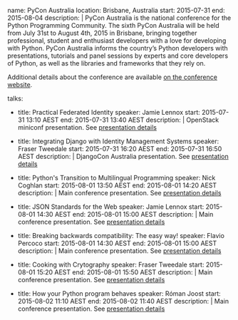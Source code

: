 name: PyCon Australia
location: Brisbane, Australia
start: 2015-07-31
end: 2015-08-04
description: |
  PyCon Australia is the national conference for the Python Programming
  Community. The sixth PyCon Australia will be held from July 31st to
  August 4th, 2015 in Brisbane, bringing together professional, student
  and enthusiast developers with a love for developing with Python. PyCon
  Australia informs the country’s Python developers with presentations,
  tutorials and panel sessions by experts and core developers of Python,
  as well as the libraries and frameworks that they rely on.
  
  Additional details about the conference are available
  [on the conference website](http://2015.pycon-au.org/).

talks:

- title: Practical Federated Identity
  speaker: Jamie Lennox
  start: 2015-07-31 13:10 AEST
  end: 2015-07-31 13:40 AEST
  description: |
    OpenStack miniconf presentation. See [presentation details](http://2015.pycon-au.org/schedule/30103/view_talk?day=friday)

- title: Integrating Django with Identity Management Systems
  speaker: Fraser Tweedale
  start: 2015-07-31 16:20 AEST
  end: 2015-07-31 16:50 AEST
  description: |
    DjangoCon Australia presentation. See [presentation details](http://2015.pycon-au.org/schedule/30058/view_talk?day=friday)
    
- title: Python's Transition to Multilingual Programming
  speaker: Nick Coghlan
  start: 2015-08-01 13:50 AEST
  end: 2015-08-01 14:20 AEST
  description: |
    Main conference presentation. See [presentation details](http://2015.pycon-au.org/schedule/30009/view_talk?day=friday)

- title: JSON Standards for the Web
  speaker: Jamie Lennox
  start: 2015-08-01 14:30 AEST
  end: 2015-08-01 15:00 AEST
  description: |
    Main conference presentation. See [presentation details](http://2015.pycon-au.org/schedule/30101/view_talk?day=friday)

- title: Breaking backwards compatibility: The easy way!
  speaker: Flavio Percoco
  start: 2015-08-01 14:30 AEST
  end: 2015-08-01 15:00 AEST
  description: |
    Main conference presentation. See [presentation details](http://2015.pycon-au.org/schedule/30062/view_talk?day=friday)

- title: Cooking with Crytography
  speaker: Fraser Tweedale
  start: 2015-08-01 15:20 AEST
  end: 2015-08-01 15:50 AEST
  description: |
    Main conference presentation. See [presentation details](http://2015.pycon-au.org/schedule/30059/view_talk?day=friday)

- title: How your Python program behaves
  speaker: Róman Joost
  start: 2015-08-02 11:10 AEST
  end: 2015-08-02 11:40 AEST
  description: |
    Main conference presentation. See [presentation details](http://2015.pycon-au.org/schedule/30060/view_talk?day=friday)
